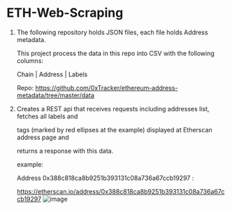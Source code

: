 # ETH-Web-Scraping

 1. The following repository holds JSON files, each file holds Address
    metadata.
    
    This project process the data in this repo into CSV with the
    following columns:
    
    Chain | Address | Labels
    
      
    
    Repo:
    https://github.com/0xTracker/ethereum-address-metadata/tree/master/data

  
  

 1. Creates a REST api that receives requests including addresses list,
    fetches all labels and
    
    tags (marked by red ellipses at the example) displayed at Etherscan
    address page and
    
    returns a response with this data.
    
    example:
    
    Address 0x388c818ca8b9251b393131c08a736a67ccb19297 :
    
    https://etherscan.io/address/0x388c818ca8b9251b393131c08a736a67ccb19297
    ![image](https://github.com/Maorytzio/ETH-Web-Scraping/assets/38633235/46735863-6994-45b3-8207-46bdd159d687)

